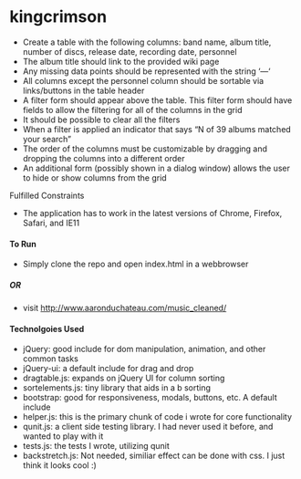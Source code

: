kingcrimson
===========

- Create a table with the following columns: band name, album title, number of discs, release date, recording date, personnel
- The album title should link to the provided wiki page
- Any missing data points should be represented with the string ‘—‘
- All columns except the personnel column should be sortable via links/buttons in the table header
- A filter form should appear above the table. This filter form should have fields to allow the filtering for all of the columns in the grid
- It should be possible to clear all the filters
- When a filter is applied an indicator that says “N of 39 albums matched your search”
- The order of the columns must be customizable by dragging and dropping the columns into a different order
- An additional form (possibly shown in a dialog window) allows the user to hide or show columns from the grid
 
 
Fulfilled Constraints
 
- The application has to work in the latest versions of Chrome, Firefox, Safari, and IE11

#### To Run

- Simply clone the repo and open index.html in a webbrowser

##### OR 

- visit http://www.aaronduchateau.com/music_cleaned/

#### Technolgoies Used 
- jQuery: good include for dom manipulation, animation, and other common tasks
- jQuery-ui: a default include for drag and drop
- dragtable.js: expands on jQuery UI for column sorting
- sortelements.js: tiny library that aids in a b sorting
- bootstrap: good for responsiveness, modals, buttons, etc. A default include
- helper.js: this is the primary chunk of code i wrote for core functionality
- qunit.js: a client side testing library. I had never used it before, and wanted to play with it
- tests.js: the tests I wrote, utilizing qunit
- backstretch.js: Not needed, similiar effect can be done with css. I just think it looks cool :)



